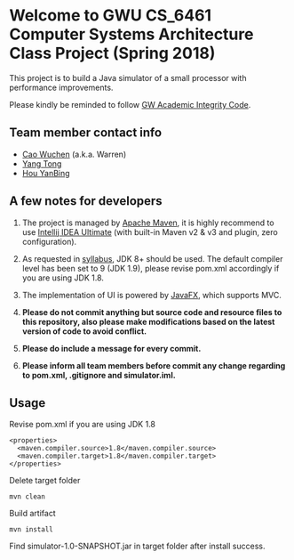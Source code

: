 # Welcome to GWU CS_6461 Computer Systems Architecture Class Project (Spring 2018)
This project is to build a Java simulator of a small processor with performance improvements.

Please kindly be reminded to follow [GW Academic Integrity Code](https://studentconduct.gwu.edu/code-academic-integrity).

## Team member contact info
- [Cao Wuchen](mailto:caowuchen@gwu.edu) (a.k.a. Warren)
- [Yang Tong](mailto:)
- [Hou YanBing](mailto:)

## A few notes for developers

1. The project is managed by [Apache Maven](https://maven.apache.org/), 
it is highly recommend to use [Intellij IDEA Ultimate](https://www.jetbrains.com/idea/download/) (with built-in Maven v2 & v3 and plugin, zero configuration).

2. As requested in [syllabus](http://www.mslcourses.com/CSCI6461Section11Spring2018/),
JDK 8+ should be used. The default compiler level has been set to 9 (JDK 1.9), please revise pom.xml
accordingly if you are using JDK 1.8.

3. The implementation of UI is powered by [JavaFX](http://www.oracle.com/technetwork/java/javase/overview/javafx-overview-2158620.html), which supports MVC.
4. __Please do not commit anything but source code and resource files to this repository, also please make modifications based on the
latest version of code to avoid conflict.__
5. __Please do include a message for every commit.__
6. __Please inform all team members before commit any change regarding to pom.xml, .gitignore and simulator.iml.__ 

## Usage
Revise pom.xml if you are using JDK 1.8
```
<properties>
  <maven.compiler.source>1.8</maven.compiler.source>
  <maven.compiler.target>1.8</maven.compiler.target>
</properties>
```
Delete target folder
```
mvn clean
```
Build artifact
```
mvn install
```
Find simulator-1.0-SNAPSHOT.jar in target folder after install success.